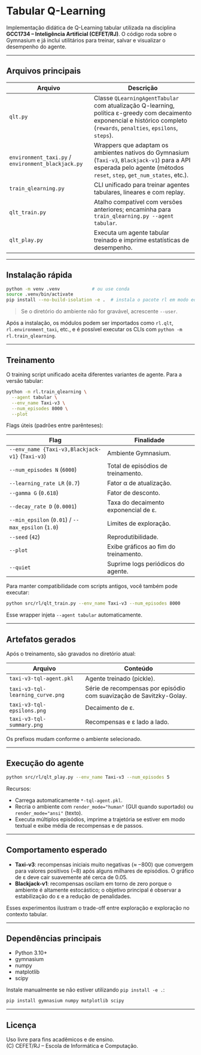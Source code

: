 # Tabular Q-Learning

Implementação didática de Q-Learning tabular utilizada na disciplina **GCC1734 – Inteligência Artificial (CEFET/RJ)**. O código roda sobre o Gymnasium e já inclui utilitários para treinar, salvar e visualizar o desempenho do agente.

---

## Arquivos principais

| Arquivo | Descrição |
| ------- | --------- |
| `qlt.py` | Classe `QLearningAgentTabular` com atualização Q-learning, política ε-greedy com decaimento exponencial e histórico completo (`rewards`, `penalties`, `epsilons`, `steps`). |
| `environment_taxi.py` / `environment_blackjack.py` | Wrappers que adaptam os ambientes nativos do Gymnasium (`Taxi-v3`, `Blackjack-v1`) para a API esperada pelo agente (métodos `reset`, `step`, `get_num_states`, etc.). |
| `train_qlearning.py` | CLI unificado para treinar agentes tabulares, lineares e com replay. |
| `qlt_train.py` | Atalho compatível com versões anteriores; encaminha para `train_qlearning.py --agent tabular`. |
| `qlt_play.py` | Executa um agente tabular treinado e imprime estatísticas de desempenho. |

---

## Instalação rápida

```bash
python -m venv .venv            # ou use conda
source .venv/bin/activate
pip install --no-build-isolation -e .  # instala o pacote rl em modo editável
```

> Se o diretório do ambiente não for gravável, acrescente `--user`.

Após a instalação, os módulos podem ser importados como `rl.qlt`, `rl.environment_taxi`, etc., e é possível executar os CLIs com `python -m rl.train_qlearning`.

---

## Treinamento

O training script unificado aceita diferentes variantes de agente. Para a versão tabular:

```bash
python -m rl.train_qlearning \
  --agent tabular \
  --env_name Taxi-v3 \
  --num_episodes 8000 \
  --plot
```

Flags úteis (padrões entre parênteses):

| Flag | Finalidade |
| ---- | ---------- |
| `--env_name {Taxi-v3,Blackjack-v1}` (`Taxi-v3`) | Ambiente Gymnasium. |
| `--num_episodes N` (`6000`) | Total de episódios de treinamento. |
| `--learning_rate LR` (`0.7`) | Fator α de atualização. |
| `--gamma G` (`0.618`) | Fator de desconto. |
| `--decay_rate D` (`0.0001`) | Taxa do decaimento exponencial de ε. |
| `--min_epsilon` (`0.01`) / `--max_epsilon` (`1.0`) | Limites de exploração. |
| `--seed` (`42`) | Reprodutibilidade. |
| `--plot` | Exibe gráficos ao fim do treinamento. |
| `--quiet` | Suprime logs periódicos do agente. |

Para manter compatibilidade com scripts antigos, você também pode executar:

```bash
python src/rl/qlt_train.py --env_name Taxi-v3 --num_episodes 8000
```

Esse wrapper injeta `--agent tabular` automaticamente.

---

## Artefatos gerados

Após o treinamento, são gravados no diretório atual:

| Arquivo | Conteúdo |
| ------- | -------- |
| `taxi-v3-tql-agent.pkl` | Agente treinado (pickle). |
| `taxi-v3-tql-learning_curve.png` | Série de recompensas por episódio com suavização de Savitzky-Golay. |
| `taxi-v3-tql-epsilons.png` | Decaimento de ε. |
| `taxi-v3-tql-summary.png` | Recompensas e ε lado a lado. |

Os prefixos mudam conforme o ambiente selecionado.

---

## Execução do agente

```bash
python src/rl/qlt_play.py --env_name Taxi-v3 --num_episodes 5
```

Recursos:

- Carrega automaticamente `*-tql-agent.pkl`.
- Recria o ambiente com `render_mode="human"` (GUI quando suportado) ou `render_mode="ansi"` (texto).
- Executa múltiplos episódios, imprime a trajetória se estiver em modo textual e exibe média de recompensas e de passos.

---

## Comportamento esperado

- **Taxi-v3**: recompensas iniciais muito negativas (≈ −800) que convergem para valores positivos (~8) após alguns milhares de episódios. O gráfico de ε deve cair suavemente até cerca de 0.05.
- **Blackjack-v1**: recompensas oscilam em torno de zero porque o ambiente é altamente estocástico; o objetivo principal é observar a estabilização do ε e a redução de penalidades.

Esses experimentos ilustram o trade-off entre exploração e exploração no contexto tabular.

---

## Dependências principais

- Python 3.10+
- gymnasium
- numpy
- matplotlib
- scipy

Instale manualmente se não estiver utilizando `pip install -e .`:

```bash
pip install gymnasium numpy matplotlib scipy
```

---

## Licença

Uso livre para fins acadêmicos e de ensino.  
(C) CEFET/RJ – Escola de Informática e Computação.
